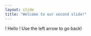 ```yaml
---
layout: slide
title: "Welcome to our second slide!"
---
```

! Hello !
Use the left arrow to go back!
